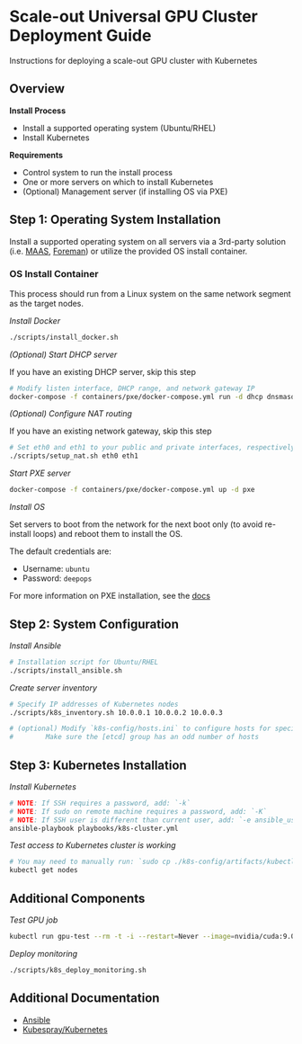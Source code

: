 Scale-out Universal GPU Cluster Deployment Guide
===

Instructions for deploying a scale-out GPU cluster with Kubernetes

## Overview

**Install Process**

  * Install a supported operating system (Ubuntu/RHEL)
  * Install Kubernetes

**Requirements**

  * Control system to run the install process
  * One or more servers on which to install Kubernetes
  * (Optional) Management server (if installing OS via PXE)

## Step 1: Operating System Installation

Install a supported operating system on all servers via
a 3rd-party solution (i.e. [MAAS](https://maas.io/), [Foreman](https://www.theforeman.org/)) or utilize the provided OS install container.

### OS Install Container

This process should run from a Linux system on the same network segment as the target nodes.

_Install Docker_

```sh
./scripts/install_docker.sh
```

_(Optional) Start DHCP server_

If you have an existing DHCP server, skip this step

```sh
# Modify listen interface, DHCP range, and network gateway IP
docker-compose -f containers/pxe/docker-compose.yml run -d dhcp dnsmasq -d --interface=ens192 --dhcp-range=192.168.1.100,192.168.1.199,7200 --dhcp-option=3,192.168.1.1
```

_(Optional) Configure NAT routing_

If you have an existing network gateway, skip this step

```sh
# Set eth0 and eth1 to your public and private interfaces, respectively
./scripts/setup_nat.sh eth0 eth1
```

_Start PXE server_

```sh
docker-compose -f containers/pxe/docker-compose.yml up -d pxe
```

_Install OS_

Set servers to boot from the network for the next boot only (to avoid re-install loops)
and reboot them to install the OS.

The default credentials are:

  * Username: `ubuntu`
  * Password: `deepops`

For more information on PXE installation, see the [docs](PXE.md)

## Step 2: System Configuration

_Install Ansible_

```sh
# Installation script for Ubuntu/RHEL
./scripts/install_ansible.sh
```

_Create server inventory_

```sh
# Specify IP addresses of Kubernetes nodes
./scripts/k8s_inventory.sh 10.0.0.1 10.0.0.2 10.0.0.3

# (optional) Modify `k8s-config/hosts.ini` to configure hosts for specific roles
# 	     Make sure the [etcd] group has an odd number of hosts
```

## Step 3: Kubernetes Installation

_Install Kubernetes_

```sh
# NOTE: If SSH requires a password, add: `-k`
# NOTE: If sudo on remote machine requires a password, add: `-K`
# NOTE: If SSH user is different than current user, add: `-e ansible_user=ubuntu`
ansible-playbook playbooks/k8s-cluster.yml
```

_Test access to Kubernetes cluster is working_

```sh
# You may need to manually run: `sudo cp ./k8s-config/artifacts/kubectl /usr/local/bin`
kubectl get nodes
```

## Additional Components

_Test GPU job_

```sh
kubectl run gpu-test --rm -t -i --restart=Never --image=nvidia/cuda:9.0-devel --limits=nvidia.com/gpu=1 -- nvidia-smi
```

_Deploy monitoring_

```sh
./scripts/k8s_deploy_monitoring.sh
```

## Additional Documentation

  * [Ansible](ANSIBLE.md)
  * [Kubespray/Kubernetes](KUBERNETES.md)
